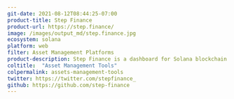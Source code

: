```yaml
---
git-date: 2021-08-12T08:44:25-07:00
product-title: Step Finance
product-url: https://step.finance/
image: /images/output_md/step.finance.jpg
ecosystem: solana
platform: web
filter: Asset Management Platforms
product-description: Step Finance is a dashboard for Solana blockchain that let you visualize, analyze, aggregate, and execute transactions. [Interview with co-founder](/step-finance).
coltitle:  "Asset Management Tools"
colpermalink: assets-management-tools
twitter: https://twitter.com/stepfinance_
github: https://github.com/step-finance
---
```


